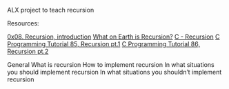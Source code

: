ALX project to teach recursion

Resources:

[0x08. Recursion, introduction](https://s3.amazonaws.com/alx-intranet.hbtn.io/uploads/misc/2021/1/2818ba6f14f644b871dcbd746925fa15b8cd5937.pdf?X-Amz-Algorithm=AWS4-HMAC-SHA256&X-Amz-Credential=AKIARDDGGGOUSBVO6H7D%2F20240111%2Fus-east-1%2Fs3%2Faws4_request&X-Amz-Date=20240111T083445Z&X-Amz-Expires=86400&X-Amz-SignedHeaders=host&X-Amz-Signature=379ff1c2c4125f4ff4889fc4b1390662c199740c7435dc4298e2e1edb5f3f6d7)
[What on Earth is Recursion?](https://www.youtube.com/watch?v=Mv9NEXX1VHc)
[C - Recursion](https://www.tutorialspoint.com/cprogramming/c_recursion.htm)
[C Programming Tutorial 85, Recursion pt.1](https://www.youtube.com/watch?v=XGxbXMP6k8k)
[C Programming Tutorial 86, Recursion pt.2](https://www.youtube.com/watch?v=7XiIS6HobNs)



General
What is recursion
How to implement recursion
In what situations you should implement recursion
In what situations you shouldn’t implement recursion
